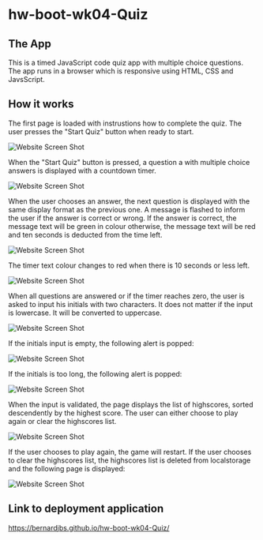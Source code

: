 # hw-boot-wk04-Quiz

## The App
This is a timed JavaScript code quiz app with multiple choice questions. The app runs in a browser which is responsive using HTML, CSS and JavsScript. 

## How it works
The first page is loaded with instrustions how to complete the quiz. The user presses the "Start Quiz" button when ready to start. 

![Website Screen Shot](./assets/images/01-start-page.jpg)

When the "Start Quiz" button is pressed, a question a with multiple choice answers is displayed with a countdown timer. 

![Website Screen Shot](./assets/images/02-quiz-page.jpg)

When the user chooses an answer, the next question is displayed with the same display format as the previous one. A message is flashed to inform the user if the answer is correct or wrong. If the answer is correct, the message text will be green in colour otherwise, the message text will be red and ten seconds is deducted from the time left.

![Website Screen Shot](./assets/images/03-quiz-next.jpg)

The timer text colour changes to red when there is 10 seconds or less left. 

![Website Screen Shot](./assets/images/04-quiz-time-runout.jpg)

When all questions are answered or if the timer reaches zero, the user is asked to input his initials with two characters. It does not matter if the input is lowercase. It will be converted to uppercase. 

![Website Screen Shot](./assets/images/05-game-over.jpg)

If the initials input is empty, the following alert is popped: 

![Website Screen Shot](./assets/images/06-validate-ini-01.jpg)

If the initials is too long, the following alert is popped: 

![Website Screen Shot](./assets/images/06-validate-ini-02.jpg)

When the input is validated, the page displays the list of highscores, sorted descendently by the highest score. The user can either choose to play again or clear the highscores list. 

![Website Screen Shot](./assets/images/07-highscores.jpg)

If the user chooses to play again, the game will restart. If the user chooses to clear the highscores list, the highscores list is deleted from localstorage and the following page is displayed: 

![Website Screen Shot](./assets/images/08-clear-highscores.jpg)

## Link to deployment application

https://bernardjbs.github.io/hw-boot-wk04-Quiz/